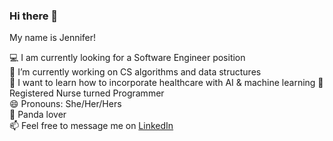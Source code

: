 ### Hi there 👋

My name is Jennifer! 

💻   I am currently looking for a Software Engineer position <br>
🔭   I’m currently working on CS algorithms and data structures<br>
🤔   I want to learn how to incorporate healthcare with AI & machine learning
💊   Registered Nurse turned Programmer <br>
😄   Pronouns: She/Her/Hers <br>
🐼   Panda lover <br>
📫   Feel free to message me on <a href="https://www.linkedin.com/in/yang-jennifer/">LinkedIn</a><br>

<!--
**jenyang929/jenyang929** is a ✨ _special_ ✨ repository because its `README.md` (this file) appears on your GitHub profile.

Here are some ideas to get you started:

- 🔭 I’m currently working on ...
- 🌱 I’m currently learning ...
- 👯 I’m looking to collaborate on ...
- 🤔 I’m looking for help with ...
- 💬 Ask me about ...
- 📫 How to reach me: ...
- 😄 Pronouns: ...
- ⚡ Fun fact: ...
🤔   Curious about AI and machine learning, specifically in healthcare <br>
-->
